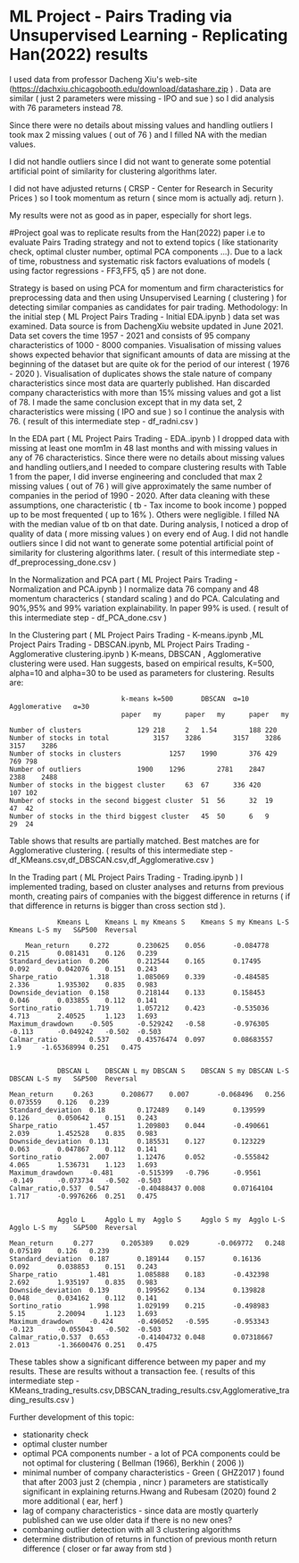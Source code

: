 ﻿# ML Project - Pairs Trading via Unsupervised Learning - Replicating Han(2022) results
I used data from professor Dacheng Xiu's web-site (https://dachxiu.chicagobooth.edu/download/datashare.zip ) . Data are similar ( just 2 parameters were missing - IPO and sue ) so I did analysis with 76 parameters instead 78.

Since there were no details about missing values and handling outliers I took max 2 missing values ( out of 76 ) and I filled NA with the median values.

I did not handle outliers since I did not want to generate some potential artificial point of similarity for clustering algorithms later.

I did not have adjusted returns (  CRSP - Center for Research in Security Prices ) so I took momentum as return ( since mom is actually adj. return ).  

My results were not as good as in paper, especially for short legs. 


#Project goal was to replicate results from the Han(2022) paper i.e to evaluate Pairs Trading strategy and not to extend topics ( like stationarity check, optimal cluster number, optimal PCA components  ...). Due to a lack of time, robustness and systematic risk factors evaluations of models ( using factor regressions - FF3,FF5, q5 ) are not done.

Strategy is based on using PCA for momentum and firm characteristics for preprocessing data and then using Unsupervised Learning ( clustering ) for detecting similar companies as candidates for pair trading. 
Methodology:
In the initial step ( ML Project Pairs Trading - Initial EDA.ipynb ) data set was examined. Data source is from DachengXiu website updated  in June 2021. Data set covers the time 1957 - 2021 and consists of 95 company characteristics of 1000 - 8000 companies. Visualisation of missing values shows expected behavior that significant amounts of data are missing at the beginning of the dataset but are quite ok for the period of our interest ( 1976 - 2020 ). Visualisation of duplicates shows the stale nature of company characteristics since most data are quarterly published. Han discarded company characteristics with more than 15% missing values and got a list of 78. I made the same conclusion except that in my data set, 2 characteristics were missing ( IPO and sue ) so I continue the analysis with 76. ( result of this intermediate step - df_radni.csv )

In the EDA part ( ML Project Pairs Trading - EDA..ipynb ) I dropped data with missing at least one mom1m in 48 last months and with missing values in any of 76 characteristics. Since there were no details about missing values and handling outliers,and I needed to compare clustering results with Table 1 from the paper, I did inverse engineering and concluded that max 2 missing values ( out of 76 ) will give approximately the same number of companies in the period of 1990 - 2020. After data cleaning with these assumptions, one characteristic ( tb - Tax income to book income ) popped up to be most frequented ( up to 16% ). Others were negligible. I filled NA with the median value of tb on that date. During analysis, I noticed a drop of quality of data ( more missing values ) on every end of Aug. I did not handle outliers since I did not want to generate some potential artificial point of similarity for clustering algorithms later.
( result of this intermediate step - df_preprocessing_done.csv )

In the Normalization and PCA part ( ML Project Pairs Trading - Normalization and PCA.ipynb ) I normalize data 76 company and 48 momentum characterics ( standard scaling ) and do PCA. Calculating and 90%,95% and 99% variation explainability. In paper 99% is used. ( result of this intermediate step - df_PCA_done.csv )

In the Clustering part ( ML Project Pairs Trading - K-means.ipynb ,ML Project Pairs Trading - DBSCAN.ipynb, ML Project Pairs Trading - Agglomerative clustering.ipynb  ) K-means, DBSCAN ,  Agglomerative clustering were used. Han suggests, based on empirical results, K=500, alpha=10 and alpha=30 to be used as parameters for clustering. Results are:

        						k-means	k=500		DBSCAN	α=10		Agglomerative	α=30
        						paper	my		paper	my		paper	my

	Number of clusters				129	218		2	1.54		188	220
	Number of stocks in total			3157	3286		3157	3286		3157	3286
	Number of stocks in clusters			1257	1990		376	429		769	798
	Number of outliers				1900	1296		2781	2847		2388	2488
	Number of stocks in the biggest cluster		63	67		336	420		107	102
	Number of stocks in the second biggest cluster	51	56		32	19		47	42
	Number of stocks in the third biggest cluster	45	50		6	9		29	24

Table shows that results are partially matched. Best matches are for Agglomerative clustering. ( results of this intermediate step - df_KMeans.csv,df_DBSCAN.csv,df_Agglomerative.csv )

In the Trading part ( ML Project Pairs Trading - Trading.ipynb ) I implemented trading, based on cluster analyses and returns from previous month, creating pairs of companies with the biggest difference in returns ( if that difference in returns is bigger than cross section std ).

				Kmeans L	Kmeans L my	Kmeans S	Kmeans S my	Kmeans L-S	Kmeans L-S my	S&P500	Reversal

        Mean_return		0.272		0.230625	0.056		-0.084778	0.215		0.081431	0.126	0.239
	Standard_deviation	0.206		0.212544	0.165		0.17495		0.092		0.042076	0.151	0.243
	Sharpe_ratio		1.318		1.085069	0.339		-0.484585	2.336		1.935302	0.835	0.983
	Downside_deviation	0.158		0.218144	0.133		0.158453	0.046		0.033855	0.112	0.141
	Sortino_ratio		1.719		1.057212	0.423		-0.535036	4.713		2.40525		1.123	1.693
	Maximum_drawdown	-0.505		-0.529242	-0.58		-0.976305	-0.113		-0.049242	-0.502	-0.503
	Calmar_ratio		0.537		0.43576474	0.097		0.08683557	1.9		-1.65368994	0.251	0.475


				DBSCAN L	DBSCAN L my	DBSCAN S	DBSCAN S my	DBSCAN L-S	DBSCAN L-S my	S&P500	Reversal

	Mean_return		0.263		0.208677	0.007		-0.068496	0.256		0.073559	0.126	0.239
	Standard_deviation	0.18		0.172489	0.149		0.139599	0.126		0.050642	0.151	0.243
	Sharpe_ratio		1.457		1.209803	0.044		-0.490661	2.039		1.452528	0.835	0.983
	Downside_deviation	0.131		0.185531	0.127		0.123229	0.063		0.047867	0.112	0.141
	Sortino_ratio		2.007		1.12476		0.052		-0.555842	4.065		1.536731	1.123	1.693
	Maximum_drawdown	-0.481		-0.515399	-0.796		-0.9561		-0.149		-0.073734	-0.502	-0.503
	Calmar_ratio,0.537	0.547		-0.40488437	0.008		0.07164104	1.717		-0.9976266	0.251	0.475


				Agglo L		Agglo L my	Agglo S		Agglo S my	Agglo L-S	Agglo L-S my	S&P500	Reversal

	Mean_return		0.277		0.205389	0.029		-0.069772	0.248		0.075189	0.126	0.239
	Standard_deviation	0.187		0.189144	0.157		0.16136		0.092		0.038853	0.151	0.243
	Sharpe_ratio		1.481		1.085888	0.183		-0.432398	2.692		1.935197	0.835	0.983
	Downside_deviation	0.139		0.199562	0.134		0.139828	0.048		0.034162	0.112	0.141
	Sortino_ratio		1.998		1.029199	0.215		-0.498983	5.15		2.20094		1.123	1.693
	Maximum_drawdown	-0.424		-0.496052	-0.595		-0.953343	-0.123		-0.055043	-0.502	-0.503
	Calmar_ratio,0.537	0.653		-0.41404732	0.048		0.07318667	2.013		-1.36600476	0.251	0.475


These tables show a significant difference between my paper and my results. These are results without a transaction fee.
( results of this intermediate step - KMeans_trading_results.csv,DBSCAN_trading_results.csv,Agglomerative_trading_results.csv )

Further development of this topic:
-  stationarity check
- optimal cluster number 
- optimal PCA components number - a lot of PCA components could be not optimal for clustering ( Bellman (1966), Berkhin ( 2006 ))
- minimal number of company characteristics - Green ( GHZ2017 ) found that after 2003 just 2 (chempia , nincr ) parameters are statistically significant in explaining returns.Hwang and Rubesam (2020) found 2 more additional  ( ear, herf )  
- lag of company characteristics - since data are mostly quarterly published can we use older data if there is no new ones?
- combaning outlier detection with all 3 clustering algorithms
- determine distribution of returns in function of previous month return difference ( closer or far away from std )



